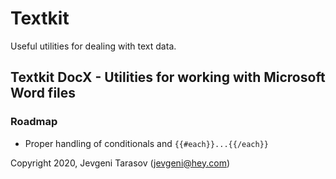 # Textkit

Useful utilities for dealing with text data.

## Textkit DocX - Utilities for working with Microsoft Word files

### Roadmap

- Proper handling of conditionals and `{{#each}}...{{/each}}`

Copyright 2020, Jevgeni Tarasov (jevgeni@hey.com)

